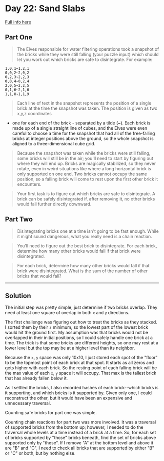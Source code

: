 # Day 22: Sand Slabs

[Full info here](https://adventofcode.com/2023/day/22)

## Part One

>The Elves responsible for water filtering operations took a snapshot of the
bricks while they were still falling (your puzzle input) which should let you
work out which bricks are safe to disintegrate. For example:
```
1,0,1~1,2,1
0,0,2~2,0,2
0,2,3~2,2,3
0,0,4~0,2,4
2,0,5~2,2,5
0,1,6~2,1,6
1,1,8~1,1,9
```

>Each line of text in the snapshot represents the position of a single brick at
the time the snapshot was taken. The position is given as two x,y,z coordinates
- one for each end of the brick - separated by a tilde (~). Each brick is made
up of a single straight line of cubes, and the Elves were even careful to
choose a time for the snapshot that had all of the free-falling bricks at
integer positions above the ground, so the whole snapshot is aligned to a
three-dimensional cube grid.

>Because the snapshot was taken while the bricks were still falling, some bricks
will still be in the air; you'll need to start by figuring out where they will
end up. Bricks are magically stabilized, so they never rotate, even in weird
situations like where a long horizontal brick is only supported on one end. Two
bricks cannot occupy the same position, so a falling brick will come to rest
upon the first other brick it encounters.

>Your first task is to figure out which bricks are safe to disintegrate. A
brick can be safely disintegrated if, after removing it, no other bricks would
fall further directly downward.

## Part Two

>Disintegrating bricks one at a time isn't going to be fast enough. While it
might sound dangerous, what you really need is a chain reaction.

>You'll need to figure out the best brick to disintegrate. For each brick,
determine how many other bricks would fall if that brick were disintegrated.

>For each brick, determine how many other bricks would fall if that brick were
disintegrated. What is the sum of the number of other bricks that would fall?

---

## Solution

The initial step was pretty simple, just determine if two bricks overlap. They
need at least one square of overlap in both `x` and `y` directions.

The first challenge was figuring out how to treat the bricks as they stacked.
I sorted them by their `z` minimum, so the lowest part of the lowest brick 
would hit the ground first. My assumption was that bricks would not be
overlapped in their initial positions, so I could safely handle one brick at
a time. The trick is that some bricks are different heights, so one may rest
at a lower level but the top may be at a higher level than its neighbor.

Because the `x`, `y` space was only 10x10, I just stored each spot of the
"floor" to be the topmost point of each brick at that spot. It starts as all
zeros and gets higher with each brick. So the resting point of each falling
brick will be the max value of each `x`, `y` space it will occupy. That max
is the tallest brick that has already fallen below it.

As I settled the bricks, I also recorded hashes of each brick--which bricks
is it supporting, and which bricks is it supported by. Given only one, I
could reconstruct the other, but it would have been an expensive and
unnecessary traversal.

Counting safe bricks for part one was simple.

Counting chain reactions for part two was more involved. It was a traversal
of supported bricks from the bottom up; however, I needed to do the traversal
whole levels at a time instead of a brick at a time. So, for each set of
bricks supported by "those" bricks beneath, find the set of bricks above
supported only by "these". If I remove "A" at the bottom level and above it
are "B" and "C", I need to check all bricks that are supported by either "B"
or "C" or both, but by nothing else.
